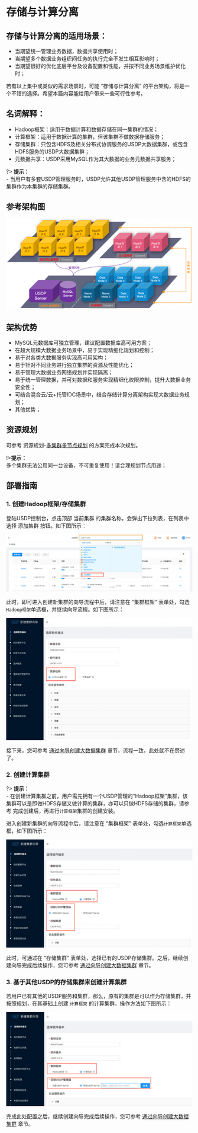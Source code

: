 # 存储与计算分离



## 存储与计算分离的适用场景：

- 当期望统一管理业务数据，数据共享使用时；
- 当期望多个数据业务组织间任务的执行完全不发生相互影响时；
- 当期望很好的优化底层平台及设备配置和性能，并按不同业务场景维护优化时；

若有以上集中或类似的需求场景时，可能 “存储与计算分离” 的平台架构，将是一个不错的选择。希望本篇内容能给用户带来一些可行性参考。



## 名词解释：

- Hadoop框架：适用于数据计算和数据存储在同一集群的情况；
- 计算框架：适用于数据计算的集群，但该集群不做数据存储服务；
- 存储集群：只包含HDFS及相关分布式协调服务的USDP大数据集群，或包含HDFS服务的USDP大数据集群；
- 元数据共享：USDP采用MySQL作为其大数据的业务元数据共享服务；

?> **提示：**</br>- 当用户有多套USDP管理服务时，USDP允许其他USDP管理服务中含的HDFS的集群作为本集群的存储集群。



## 参考架构图

![](../images/clusters/20220425155255.png)



## 架构优势

- MySQL元数据库可独立管理，建议配置数据库高可用方案；
- 在超大规模大数据业务场景中，易于实现精细化规划和控制；
- 易于对各类大数据服务实现高可用架构；
- 易于针对不同业务进行独立集群的资源及性能优化；
- 易于管理大数据业务网络规划并实现隔离；
- 易于统一管理数据，并可对数据和服务实现精细化权限控制，提升大数据业务安全性；
- 可结合混合云/云+托管IDC场景中，结合存储计算分离架构实现大数据业务规划；
- 其他优势；



## 资源规划

可参考 资源规划-[多集群多节点规划](usdpdc/plan&create/deploy_plan?id=_3-多集群多节点规划) 的方案完成本次规划。

!>**提示：**</br>多个集群无法公用同一台设备，不可重复使用！请合理规划节点用途；



## 部署指南

### 1. 创建Hadoop框架/存储集群

登陆USDP控制台，点击顶部 <kbd>当前集群</kbd> 的集群名称，会弹出下拉列表，在列表中选择 <kbd>添加集群</kbd> 按钮。如下图所示：

![](../images/clusters/2020123035003.png)

此时，即可进入创建新集群的向导流程中后，请注意在 “集群框架” 表单处，勾选`Hadoop框架`单选框，并继续向导流程。如下图所示：

![](../images/clusters/20220425161652.png)

接下来，您可参考 [通过向导创建大数据集群](/usdpdc/plan&create/first_create?id=_31-向导-选择软件版本) 章节，流程一致，此处就不在赘述了。

### 2. 创建计算集群

?> **提示：**</br>- 在创建计算集群之前，用户需先拥有一个USDP管理的“Hadoop框架”集群，该集群可以是即做HDFS存储又做计算的集群，亦可以只做HDFS存储的集群，请参考  完成创建后，再进行`计算框架`集群的创建安装。

进入创建新集群的向导流程中后，请注意在 “集群框架” 表单处，勾选`计算框架`单选框，如下图所示：

![](../images/clusters/20220425161921.png)

此时，可通过在 “存储集群” 表单处，选择已有的USDP存储集群。之后，继续创建向导完成后续操作，您可参考 [通过向导创建大数据集群](/usdpdc/plan&create/first_create?id=_31-向导-选择软件版本) 章节。

### 3. 基于其他USDP的存储集群来创建计算集群

若用户已有其他的USDP服务和集群，那么，原有的集群是可以作为存储集群，并按照规划，在其基础上创建 `计算框架` 的计算集群。操作方法如下图所示：

![](../images/clusters/20220425162013.png)

完成此处配置之后，继续创建向导完成后续操作，您可参考 [通过向导创建大数据集群](/usdpdc/plan&create/first_create?id=_31-向导-选择软件版本) 章节。